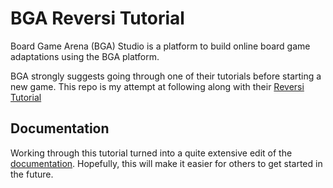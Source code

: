 # BGA Reversi Tutorial

Board Game Arena (BGA) Studio is a platform to build online board game adaptations using the BGA platform.

BGA strongly suggests going through one of their tutorials before starting a new game. This repo is my attempt at following along with their [Reversi Tutorial](https://studio.boardgamearena.com/doc/Tutorial_reversi)

## Documentation

Working through this tutorial turned into a quite extensive edit of the [documentation](https://en.doc.boardgamearena.com/index.php?title=Tutorial_reversi). Hopefully, this will make it easier for others to get started in the future.
